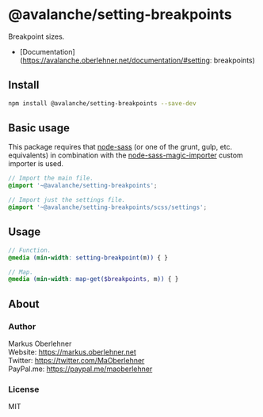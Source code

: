 # @avalanche/setting-breakpoints
Breakpoint sizes.

- [Documentation](https://avalanche.oberlehner.net/documentation/#setting: breakpoints)

## Install
```bash
npm install @avalanche/setting-breakpoints --save-dev
```

## Basic usage
This package requires that [node-sass](https://github.com/sass/node-sass) (or one of the grunt, gulp, etc. equivalents) in combination with the [node-sass-magic-importer](https://github.com/maoberlehner/node-sass-magic-importer) custom importer is used.

```scss
// Import the main file.
@import '~@avalanche/setting-breakpoints';

// Import just the settings file.
@import '~@avalanche/setting-breakpoints/scss/settings';
```

## Usage
```scss
// Function.
@media (min-width: setting-breakpoint(m)) { }

// Map.
@media (min-width: map-get($breakpoints, m)) { }
```

## About
### Author
Markus Oberlehner  
Website: https://markus.oberlehner.net  
Twitter: https://twitter.com/MaOberlehner  
PayPal.me: https://paypal.me/maoberlehner

### License
MIT
